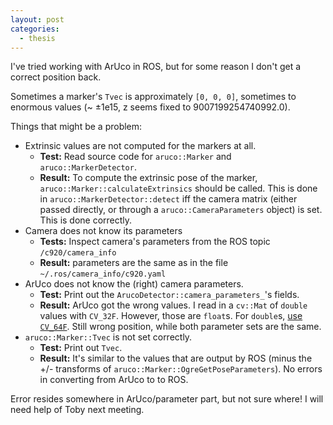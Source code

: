 ```yaml
---
layout: post
categories:
  - thesis
---
```


I've tried working with ArUco in ROS, but for some reason I don't get a correct position back.

Sometimes a marker's `Tvec` is approximately `[0, 0, 0]`, sometimes to enormous values (~ &plusmn;1e15, z seems fixed to 9007199254740992.0).

Things that might be a problem:

- Extrinsic values are not computed for the markers at all.
  - **Test:** Read source code for `aruco::Marker` and `aruco::MarkerDetector`. 
  - **Result:** To compute the extrinsic pose of the marker, `aruco::Marker::calculateExtrinsics` should be called.  This is done in `aruco::MarkerDetector::detect` iff the camera matrix (either passed directly, or through a `aruco::CameraParameters` object) is set.  This is done correctly.
- Camera does not know its parameters
  - **Tests:** Inspect camera's parameters from the ROS topic `/c920/camera_info`
  - **Result:** parameters are the same as in the file `~/.ros/camera_info/c920.yaml`
- ArUco does not know the (right) camera parameters.
  - **Test:** Print out the `ArucoDetector::camera_parameters_`'s fields.
  - **Result:**  ArUco got the wrong values.  I read in a `cv::Mat` of `double` values with `CV_32F`.  However, those are `float`s.  For `double`s, [use `CV_64F`](http://docs.opencv.org/modules/core/doc/intro.html#fixed-pixel-types-limited-use-of-templates).  Still wrong position, while both parameter sets are the same.
- `aruco::Marker::Tvec` is not set correctly.
  - **Test:** Print out `Tvec`.
  - **Result:** It's similar to the values that are output by ROS (minus the +/- transforms of `aruco::Marker::OgreGetPoseParameters`). No errors in converting from ArUco to to ROS.

Error resides somewhere in ArUco/parameter part, but not sure where!  I will need help of Toby next meeting.
